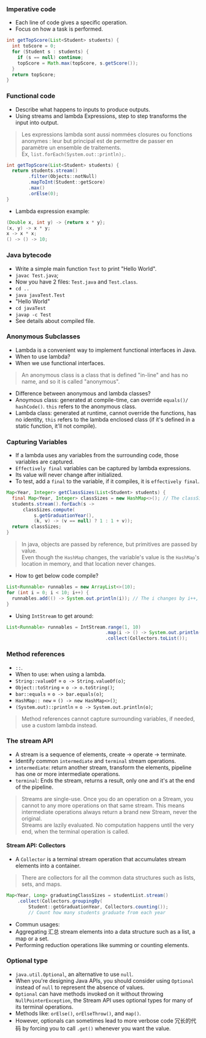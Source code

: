 ### Imperative code
- Each line of code gives a specific operation.
- Focus on how a task is performed.
```java
int getTopScore(List<Student> students) {
  int toScore = 0;
  for (Student s : students) {
    if (s == null) continue;
    topScore = Math.max(topScore, s.getScore());
  }
  return topScore;
}
```

### Functional code
- Describe what happens to inputs to produce outputs.
- Using streams and lambda Expressions, step to step transforms the input into output.
> Les expressions lambda sont aussi nommées closures ou fonctions anonymes : leur but principal est de permettre de passer en paramètre un ensemble de traitements.   
> Ex, `list.forEach(System.out::println);`.   
```java
int getTopScore(List<Student> students) {
  return students.stream()
        .filter(Objects::notNull)
        .mapToInt(Student::getScore)
        .max()
        .orElse(0);
}
```
- Lambda expression example:
```java
(Double x, int y) -> {return x * y};
(x, y) -> x * y;
x -> x * x;
() -> () -> 10;
```

### Java bytecode
- Write a simple main function `Test` to print "Hello World".
- `javac Test.java`;
- Now you have 2 files: `Test.java` and `Test.class`.
- `cd ..`
- `java javaTest.Test`
- "Hello World"
- `cd javaTest`
- `javap -c Test`
- See details about compiled file.

### Anonymous Subclasses
- Lambda is a convenient way to implement functional interfaces in Java.
- When to use lambda? 
- When we use functional interfaces.
> An anonymous class is a class that is defined "in-line" and has no name, and so it is called "anonymous".   
- Difference between anonymous and lambda classes?
- Anoymous class: generated at compile-time, can override `equals()/ hashCode()`. `this` refers to the anonymous class.
- Lambda class: generated at runtime, cannot override the functions, has no identity, `this` refers to the lambda enclosed class (if it's defined in a static function, it'll not compile).

### Capturing Variables
- If a lambda uses any variables from the surrounding code, those variables are captured.
- `Effectively final` variables can be captured by lambda expressions.
- Its value will never change after initialized.
- To test, add a `final` to the variable, if it compiles, it is `effectively final`. 
```java
Map<Year, Integer> getClassSizes(List<Student> students) {
  final Map<Year, Integer> classSizes = new HashMap<>(); // The classSizes is an effectively final.
  students.stream().forEach(s ->
      classSizes.compute(
          s.getGraduationYear(),
          (k, v) -> (v == null) ? 1 : 1 + v));
  return classSizes;
}
```
> In java, objects are passed by reference, but primitives are passed by value.   
> Even though the `HashMap` changes, the variable's value is the `HashMap`'s location in memory, and that location never changes.   

- How to get below code compile?
```java
List<Runnable> runnables = new ArrayList<>(10);
for (int i = 0; i < 10; i++) {
  runnables.add(() -> System.out.println(i)); // The i changes by i++, so not effectively final.
}
```
- Using `IntStream` to get around:
```java
List<Runnable> runnables = IntStream.range(1, 10)
                                    .map(i -> () -> System.out.println(i))
                                    .collect(Collectors.toList());
```

### Method references
- `::`.
- When to use: when using a lambda.
- `String::valueOf` = `o -> String.valueOf(o)`;
- `Object::toString` = `o -> o.toString()`;
- `bar::equals` = `o -> bar.equals(o)`;
- `HashMap:: new` = `() -> new HashMap<>()`;
- `(System.out)::println` = `o -> System.out.println(o)`;
> Method references cannot capture surrounding variables, if needed, use a custom lambda instead.   

### The stream API
- A stream is a sequence of elements, create -> operate -> terminate.
- Identify common `intermediate` and `terminal` stream operations.
- `intermediate`: return another stream, transform the elements, pipeline has one or more intermediate operations.
- `terminal`: Ends the stream, returns a result, only one and it's at the end of the pipeline.
> Streams are single-use. Once you do an operation on a Stream, you cannot to any more operations on that same stream. This means intermediate operations always return a brand new Stream, never the original.   
> Streams are lazily evaluated. No computation happens until the very end, when the terminal operation is called.   

#### Stream API: Collectors
- A `Collector` is a terminal stream operation that accumulates stream elements into a container.
> There are collectors for all the common data structures such as lists, sets, and maps.   
```java
Map<Year, Long> graduatingClassSizes = studentList.stream()
    .collect(Collectors.groupingBy(
        Student::getGraduationYear, Collectors.counting());
        // Count how many students graduate from each year
```
- Commun usages:
- Aggregating 汇总 stream elements into a data structure such as a list, a map or a set.
- Performing reduction operations like summing or counting elements.

### Optional type
- `java.util.Optional`, an alternative to use `null`.
- When you're designing Java APIs, you should consider using `Optional` instead of `null` to represent the absence of values.
- `Optional` can have methods invoked on it without throwing `NullPointerException`, the Stream API uses optional types for many of its terminal operations.
- Methods like: `orElse()`, `orElseThrow()`, and `map()`.
- However, optionals can sometimes lead to more verbose code 冗长的代码 by forcing you to call `.get()` whenever you want the value.
